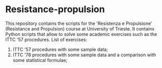 # Resistance-propulsion
This repository contains the scripts for the 'Resistenza e Propulsione' (Resistance and Propulsion) course at University of Trieste. It contains Python scripts that allow to solve some academic exercises such as the ITTC '57 procedures.
List of exercises:

1. ITTC '57 procedures with some sample data;
2. ITTC '78 procedures with some sample data and a comparison with some statistical formulae;
